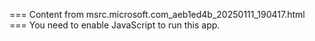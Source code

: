 === Content from msrc.microsoft.com_aeb1ed4b_20250111_190417.html ===
You need to enable JavaScript to run this app.
